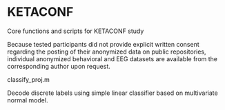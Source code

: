 # KETACONF
Core functions and scripts for KETACONF study

Because tested participants did not provide explicit written consent regarding the posting of their anonymized data on public repositories, individual anonymized behavioral and EEG datasets are available from the corresponding author upon request.

classify_proj.m

Decode discrete labels using simple linear classifier based on multivariate normal model.

